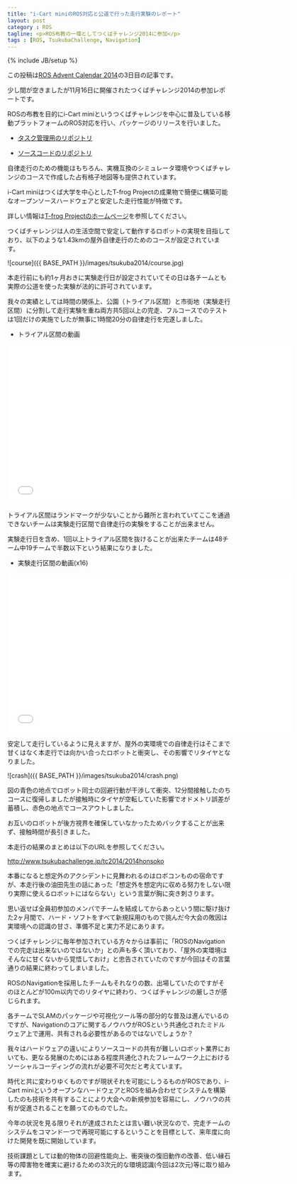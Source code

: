 ```yaml
---
title: "i-Cart miniのROS対応と公道で行った走行実験のレポート"
layout: post
category : ROS
tagline: <p>ROS布教の一環としてつくばチャレンジ2014に参加</p>
tags : [ROS, TsukubaChallenge, Navigation]
---
```


{% include JB/setup %}

この投稿は[ROS Advent Calendar 2014](http://qiita.com/advent-calendar/2014/ros)の3日目の記事です。

少し間が空きましたが11月16日に開催されたつくばチャレンジ2014の参加レポートです。

ROSの布教を目的にi-Cart miniというつくばチャレンジを中心に普及している移動プラットフォームのROS対応を行い、パッケージのリリースを行いました。

* [タスク管理用のリポジトリ](https://github.com/open-rdc/TsukubaChallenge)

* [ソースコードのリポジトリ](https://github.com/open-rdc/icart_mini)

自律走行のための機能はもちろん、実機互換のシミュレータ環境やつくばチャレンジのコースで作成した占有格子地図等も提供されています。

i-Cart miniはつくば大学を中心としたT-frog Projectの成果物で簡便に構築可能なオープンソースハードウェアと安定した走行性能が特徴です。

詳しい情報は[T-frog Projectのホームページ](http://t-frog.com/)を参照してください。

つくばチャレンジは人の生活空間で安定して動作するロボットの実現を目指しており、以下のような1.43kmの屋外自律走行のためのコースが設定されています。

![course]({{ BASE_PATH }}/images/tsukuba2014/course.jpg)

本走行前にも約1ヶ月おきに実験走行日が設定されていてその日は各チームとも実際の公道を使った実験が法的に許可されています。

我々の実績としては時間の関係上、公園（トライアル区間）と市街地（実験走行区間）に分割して走行実験を重ね両方共5回以上の完走、フルコースでのテストは1回だけの実施でしたが無事に1時間20分の自律走行を完遂しました。

* トライアル区間の動画

<iframe width="640" height="360" src="//www.youtube.com/embed/hMI6cKtHK74" frameborder="0" allowfullscreen></iframe>

トライアル区間はランドマークが少ないことから難所と言われていてここを通過できないチームは実験走行区間で自律走行の実験をすることが出来ません。

実験走行日を含め、1回以上トライアル区間を抜けることが出来たチームは48チーム中19チームで半数以下という結果になりました。

* 実験走行区間の動画(x16)

<iframe width="640" height="360" src="//www.youtube.com/embed/gSNe8qpqsU0" frameborder="0" allowfullscreen></iframe>

安定して走行しているように見えますが、屋外の実環境での自律走行はそこまで甘くはなく本走行では向かい合ったロボットと衝突し、その影響でリタイヤとなりました。

![crash]({{ BASE_PATH }}/images/tsukuba2014/crash.png)

図の青色の地点でロボット同士の回避行動が干渉して衝突、12分間接触したのちコースに復帰しましたが接触時にタイヤが空転していた影響でオドメトリ誤差が蓄積し、赤色の地点でコースアウトしました。

お互いのロボットが後方視界を確保していなかったためバックすることが出来ず、接触時間が長引きました。

本走行の結果のまとめは以下のURLを参照してください。

http://www.tsukubachallenge.jp/tc2014/2014honsoko

本番になると想定外のアクシデントに見舞われるのはロボコンものの宿命ですが、本走行後の油田先生の話にあった「想定外を想定内に収める努力をしない限り実際に使えるロボットにはならない」という言葉が胸に突き刺さります。

思い返せば全員初参加のメンバでチームを結成してからあっという間に駆け抜けた2ヶ月間で、ハード・ソフトをすべて新規採用のもので挑んだ今大会の敗因は実環境への認識の甘さ、準備不足と実力不足にあります。

つくばチャレンジに毎年参加されている方々からは事前に「ROSのNavigationでの完走は出来ないのではないか」との声も多く頂いており、「屋外の実環境はそんなに甘くないから覚悟しておけ」と忠告されていたのですが今回はその言葉通りの結果に終わってしまいました。

ROSのNavigationを採用したチームもそれなりの数、出場していたのですがそのほとんどが100m以内でのリタイヤに終わり、つくばチャレンジの厳しさが感じられます。

各チームでSLAMのパッケージや可視化ツール等の部分的な普及は進んでいるのですが、Navigationのコアに関するノウハウがROSという共通化されたミドルウェア上で運用、共有される必要性があるのではないでしょうか？

我々はハードウェアの違いによりソースコードの共有が難しいロボット業界においても、更なる発展のためにはある程度共通化されたフレームワーク上におけるソーシャルコーディングの流れが必要不可欠だと考えています。

時代と共に変わりゆくものですが現状それを可能にしうるものがROSであり、i-Cart miniというオープンなハードウェアとROSを組み合わせてシステムを構築したのも技術を共有することにより大会への新規参加を容易にし、ノウハウの共有が促進されることを願ってのものでした。

今年の状況を見る限りそれが達成されたとは言い難い状況なので、完走チームのシステムをコマンド一つで再現可能にするということを目標として、来年度に向けた開発を既に開始しています。

技術課題としては動的物体の回避性能向上、衝突後の復旧動作の改善、低い縁石等の障害物を確実に避けるための3次元的な環境認識(今回は2次元)等に取り組みます。

